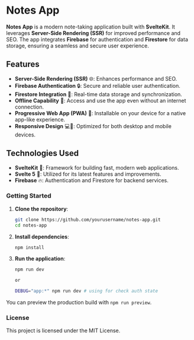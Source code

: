# Notes App

**Notes App** is a modern note-taking application built with **SvelteKit**. It leverages **Server-Side Rendering (SSR)** for improved performance and SEO. The app integrates **Firebase** for authentication and **Firestore** for data storage, ensuring a seamless and secure user experience.

## Features


- **Server-Side Rendering (SSR)** 🌐: Enhances performance and SEO.
- **Firebase Authentication** 🔒: Secure and reliable user authentication.
- **Firestore Integration** 🔄: Real-time data storage and synchronization.
- **Offline Capability** 📶: Access and use the app even without an internet connection.
- **Progressive Web App (PWA)** 📱: Installable on your device for a native app-like experience.
- **Responsive Design** 💻📱: Optimized for both desktop and mobile devices.

## Technologies Used

- **SvelteKit** 🚀: Framework for building fast, modern web applications.
- **Svelte 5** 🌟: Utilized for its latest features and improvements.
- **Firebase** 🔥: Authentication and Firestore for backend services.

### Getting Started

1. **Clone the repository**:
    ```bash
    git clone https://github.com/yourusername/notes-app.git
    cd notes-app
    ```

2. **Install dependencies**:
    ```bash
    npm install
    ```

3. **Run the application**:
    ```bash
    npm run dev
    
    or
    
    DEBUG="app:*" npm run dev # using for check auth state
    ```

You can preview the production build with `npm run preview`.

### License

This project is licensed under the MIT License.
